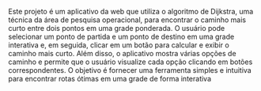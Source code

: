 Este projeto é um aplicativo da web que utiliza o algoritmo de Dijkstra, uma técnica da área de pesquisa operacional, para encontrar o caminho mais curto entre dois pontos em uma grade ponderada. O usuário pode selecionar um ponto de partida e um ponto de destino em uma grade interativa e, em seguida, clicar em um botão para calcular e exibir o caminho mais curto. Além disso, o aplicativo mostra várias opções de caminho e permite que o usuário visualize cada opção clicando em botões correspondentes. O objetivo é fornecer uma ferramenta simples e intuitiva para encontrar rotas ótimas em uma grade de forma interativa
